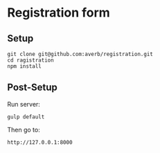 # Registration form

## Setup
```
git clone git@github.com:averb/registration.git
cd ragistration
npm install
```

## Post-Setup
Run server:
```
gulp default
```

Then go to:
```
http://127.0.0.1:8000
```

